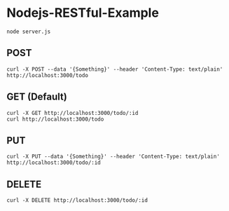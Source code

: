 # Nodejs-RESTful-Example

```
node server.js
```

## POST
```
curl -X POST --data '{Something}' --header 'Content-Type: text/plain' http://localhost:3000/todo 
```
## GET (Default)
```
curl -X GET http://localhost:3000/todo/:id
curl http://localhost:3000/todo
```
## PUT
```
curl -X PUT --data '{Something}' --header 'Content-Type: text/plain' http://localhost:3000/todo/:id
```
## DELETE
```
curl -X DELETE http://localhost:3000/todo/:id
```
